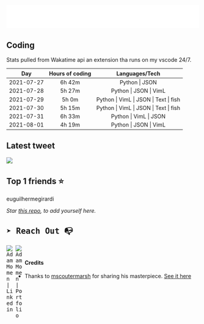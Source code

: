 
![test image size](/assets/welcome_message.gif)

## Coding
Stats pulled from Wakatime api an extension tha runs on my vscode 24/7.

|Day|Hours of coding|Languages/Tech|
|:-:|:-:|:-:|
|2021-07-27|6h 42m|Python &#124; JSON|
|2021-07-28|5h 27m|Python &#124; JSON &#124; VimL|
|2021-07-29|5h 0m|Python &#124; VimL &#124; JSON &#124; Text &#124; fish|
|2021-07-30|5h 15m|Python &#124; VimL &#124; JSON &#124; Text &#124; fish|
|2021-07-31|6h 33m|Python &#124; VimL &#124; JSON|
|2021-08-01|4h 19m|Python &#124; JSON &#124; VimL|

## Latest tweet
[<img src="<tweet-image-url>" width="400">](<tweet-url>)

## Top 1 friends ⭐️
euguilhermegirardi

*Star [this repo](https://github.com/AdamMomen/AdamMomen), to add yourself here.*


<samp>

## ➤ Reach Out :mailbox_with_no_mail:

>
  <a href="https://www.linkedin.com/in/adam-momen-99596275/">
     <img align="left" alt="Adam Momen | Linkedin" width="24px" src="./assets/Linkedin.svg" />
   </a>

   <a href="https://adammomen.com/">
     <img align="left" alt="Adam Momen | Portfolio" width="24px" src="./assets/web.svg" />
   </a>

</samp>

<br>

#### Credits
* Thanks to [mscoutermarsh](https://github.com/mscoutermarsh) for sharing his masterpiece. [See it here](https://github.com/mscoutermarsh/mscoutermarsh)